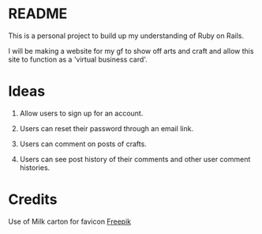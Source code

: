 # README

This is a personal project to build up my understanding of Ruby on Rails.

I will be making a website for my gf to show off arts and craft and allow this site to function as a 'virtual business card'.

# Ideas

1. Allow users to sign up for an account.

2. Users can reset their password through an email link.

3. Users can comment on posts of crafts.

4. Users can see post history of their comments and other user comment histories.

# Credits

Use of Milk carton for favicon [Freepik](https://www.flaticon.com/free-icon/milk-box_3500274?term=milk+carton&page=1&position=5&origin=search&related_id=3500274)
